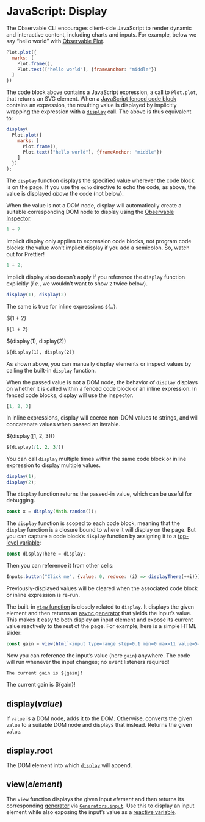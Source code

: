 # JavaScript: Display

The Observable CLI encourages client-side JavaScript to render dynamic and interactive content, including charts and inputs. For example, below we say “hello world” with [Observable Plot](../lib/plot).

```js echo
Plot.plot({
  marks: [
    Plot.frame(),
    Plot.text(["hello world"], {frameAnchor: "middle"})
  ]
})
```

The code block above contains a JavaScript expression, a call to `Plot.plot`, that returns an SVG element. When a [JavaScript fenced code block](../javascript) contains an expression, the resulting value is displayed by implicitly wrapping the expression with a [`display`](#display(value)) call. The above is thus equivalent to:

```js echo
display(
  Plot.plot({
    marks: [
      Plot.frame(),
      Plot.text(["hello world"], {frameAnchor: "middle"})
    ]
  })
);
```

The `display` function displays the specified value wherever the code block is on the page. If you use the `echo` directive to echo the code, as above, the value is displayed _above_ the code (not below).

When the value is not a DOM node, display will automatically create a suitable corresponding DOM node to display using the [Observable Inspector](https://github.com/observablehq/inspector).

```js echo
1 + 2
```

Implicit display only applies to expression code blocks, not program code blocks: the value won’t implicit display if you add a semicolon. So, watch out for Prettier!

```js echo
1 + 2;
```

Implicit display also doesn’t apply if you reference the `display` function explicitly (_i.e._, we wouldn’t want to show `2` twice below).

```js echo
display(1), display(2)
```

The same is true for inline expressions `${…}`.

${1 + 2}

```md
${1 + 2}
```

${display(1), display(2)}

```md
${display(1), display(2)}
```

As shown above, you can manually display elements or inspect values by calling the built-in `display` function.

When the passed value is not a DOM node, the behavior of `display` displays on whether it is called within a fenced code block or an inline expression. In fenced code blocks, display will use the inspector.

```js echo
[1, 2, 3]
```

In inline expressions, display will coerce non-DOM values to strings, and will concatenate values when passed an iterable.

${display([1, 2, 3])}

```md
${display([1, 2, 3])}
```

You can call `display` multiple times within the same code block or inline expression to display multiple values.

```js echo
display(1);
display(2);
```

The `display` function returns the passed-in value, which can be useful for debugging.

```js echo
const x = display(Math.random());
```

The `display` function is scoped to each code block, meaning that the `display` function is a closure bound to where it will display on the page. But you can capture a code block’s `display` function by assigning it to a [top-level variable](./reactivity):

```js echo
const displayThere = display;
```

Then you can reference it from other cells:

```js echo
Inputs.button("Click me", {value: 0, reduce: (i) => displayThere(++i)})
```

Previously-displayed values will be cleared when the associated code block or inline expression is re-run.

The built-in [`view` function](#view(element)) is closely related to `display`. It displays the given element and then returns an [async generator](../lib/generators#input(element)) that yields the input’s value. This makes it easy to both display an input element and expose its current value reactively to the rest of the page. For example, here is a simple HTML slider:

```js echo
const gain = view(html`<input type=range step=0.1 min=0 max=11 value=5>`);
```

Now you can reference the input’s value (here `gain`) anywhere. The code will run whenever the input changes; no event listeners required!

```md
The current gain is ${gain}!
```

The current gain is ${gain}!

## display(*value*)

If `value` is a DOM node, adds it to the DOM. Otherwise, converts the given `value` to a suitable DOM node and displays that instead. Returns the given `value`.

## display.root

The DOM element into which [`display`](#displayvalue) will append.

## view(*element*)

The `view` function displays the given input *element* and then returns its corresponding [generator](./generators) via [`Generators.input`](../lib/generators#input(element)). Use this to display an input element while also exposing the input’s value as a [reactive variable](./reactivity).
